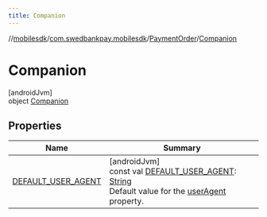 ```yaml
---
title: Companion
---
```

//[mobilesdk](../../../../index.html)/[com.swedbankpay.mobilesdk](../../index.html)/[PaymentOrder](../index.html)/[Companion](index.html)



# Companion



[androidJvm]\
object [Companion](index.html)



## Properties


| Name | Summary |
|---|---|
| [DEFAULT_USER_AGENT](-d-e-f-a-u-l-t_-u-s-e-r_-a-g-e-n-t.html) | [androidJvm]<br>const val [DEFAULT_USER_AGENT](-d-e-f-a-u-l-t_-u-s-e-r_-a-g-e-n-t.html): [String](https://kotlinlang.org/api/latest/jvm/stdlib/kotlin/-string/index.html)<br>Default value for the [userAgent](../user-agent.html) property. |

